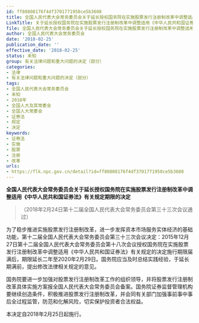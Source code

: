 ```yaml
---
id: ff80808176f4df3701771950ce5b3608
title: 全国人民代表大会常务委员会关于延长授权国务院在实施股票发行注册制改革中调整适用《中华人民共和国证券法》有关规定期限的决定
LinkTitle: 关于延长授权国务院在实施股票发行注册制改革中调整适用《中华人民共和国证券法》有关规定期限的决定（2018）
file: 全国人民代表大会常务委员会关于延长授权国务院在实施股票发行注册制改革中调整适用《中华人民共和国证券法》有关规定期限的决定_ff80808176f4df3701771950ce5b3608.docx
author: 全国人民代表大会常务委员会
date: '2018-02-25'
publication_date: ''
effective_date: '2018-02-25'
status: 未知
group: 有关法律问题和重大问题的决定（部分）
categories:
- 法律
- 有关法律问题和重大问题的决定（部分）
tags:
- 全国人民代表大会常务委员会
- 未知
- 2018年
- 全国人大及其常委会
- 全国人大常委会
- 证券法
- 规定
- 决定
keywords:
- 证券法
- 实施
- 股票
- 注册
- 改革
urls:
- https://flk.npc.gov.cn/detail?id=ff80808176f4df3701771950ce5b3608
---
```


**全国人民代表大会常务委员会关于延长授权国务院在实施股票发行注册制改革中调整适用《中华人民共和国证券法》有关规定期限的决定**

> （2018年2月24日第十二届全国人民代表大会常务委员会第三十三次会议通过）

为了稳步推进实施股票发行注册制改革，进一步发挥资本市场服务实体经济的基础功能，第十二届全国人民代表大会常务委员会第三十三次会议决定：2015年12月27日第十二届全国人民代表大会常务委员会第十八次会议授权国务院在实施股票发行注册制改革中调整适用《中华人民共和国证券法》有关规定的决定施行期限届满后，期限延长二年至2020年2月29日。国务院应当及时总结实践经验，于延长期满前，提出修改法律相关规定的意见。

国务院要进一步加强对股票发行注册制改革工作的组织领导，并将股票发行注册制改革具体实施方案报全国人民代表大会常务委员会备案。国务院证券监督管理机构要继续创造条件，积极推进股票发行注册制改革，并会同有关部门加强事前事中事后全过程监管，防范和化解风险，切实保护投资者合法权益。

本决定自2018年2月25日起施行。
